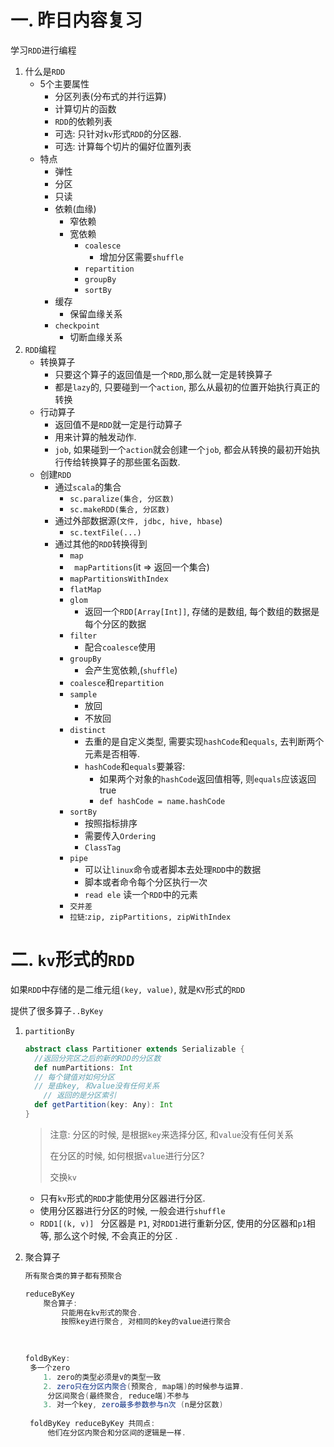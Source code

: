 # 一. 昨日内容复习

学习`RDD`进行编程

1. 什么是`RDD`
   - 5个主要属性
     - 分区列表(分布式的并行运算)
     - 计算切片的函数
     - `RDD`的依赖列表
     - 可选: 只针对`kv`形式`RDD`的分区器.
     - 可选: 计算每个切片的偏好位置列表
   - 特点
     - 弹性
     - 分区
     - 只读
     - 依赖(血缘)
       - 窄依赖
       - 宽依赖
         - `coalesce`
           - 增加分区需要`shuffle`
         - `repartition`
         - `groupBy`
         - `sortBy`
     - 缓存
       - 保留血缘关系
     - `checkpoint`
       - 切断血缘关系
2. `RDD`编程
   - 转换算子
     - 只要这个算子的返回值是一个`RDD`,那么就一定是转换算子
     - 都是`lazy`的, 只要碰到一个`action`, 那么从最初的位置开始执行真正的转换
   - 行动算子
     - 返回值不是`RDD`就一定是行动算子
     - 用来计算的触发动作.
     - `job`, 如果碰到一个`action`就会创建一个`job`, 都会从转换的最初开始执行传给转换算子的那些匿名函数.
   - 创建`RDD`
     - 通过`scala`的集合
       - `sc.paralize(集合, 分区数)`
       - `sc.makeRDD(集合, 分区数)`
     - 通过外部数据源(`文件, jdbc, hive, hbase`)
       - `sc.textFile(...)`
     - 通过其他的`RDD`转换得到
       - `map`
       - ` mapPartitions`(it => 返回一个集合)
       - `mapPartitionsWithIndex`
       - `flatMap`
       - `glom`
         - 返回一个`RDD[Array[Int]]`, 存储的是数组, 每个数组的数据是每个分区的数据
       - `filter`
         - 配合`coalesce`使用
       - `groupBy`
         - 会产生宽依赖,(`shuffle`)
       - `coalesce`和`repartition`
       - `sample`
         - 放回
         - 不放回
       - `distinct`
         - 去重的是自定义类型, 需要实现`hashCode`和`equals`, 去判断两个元素是否相等.
         - `hashCode`和`equals`要兼容:
           - 如果两个对象的`hashCode`返回值相等, 则`equals`应该返回true
           - `def hashCode = name.hashCode`
       - `sortBy`
         - 按照指标排序
         - 需要传入`Ordering`
         - `ClassTag`
       - `pipe`
         - 可以让`linux`命令或者脚本去处理`RDD`中的数据
         - 脚本或者命令每个分区执行一次
         - `read ele` 读一个`RDD`中的元素
       - `交并差`
       - `拉链`:`zip, zipPartitions, zipWithIndex`

# 二. `kv`形式的`RDD`

如果`RDD`中存储的是二维元组`(key, value)`, 就是`KV`形式的`RDD`

提供了很多算子`..ByKey`

1. `partitionBy`

   ```scala
   abstract class Partitioner extends Serializable {
     //返回分完区之后的新的RDD的分区数
     def numPartitions: Int
     // 每个键值对如何分区
     // 是由key, 和value没有任何关系
       // 返回的是分区索引
     def getPartition(key: Any): Int
   }
   
   ```

   > 注意: 分区的时候, 是根据`key`来选择分区, 和`value`没有任何关系
   >
   > 在分区的时候, 如何根据`value`进行分区?
   >
   > 交换`kv`

   - 只有`kv`形式的`RDD`才能使用分区器进行分区.
   - 使用分区器进行分区的时候, 一般会进行`shuffle`
   - `RDD1[(k, v)] ` 分区器是 `P1`, 对`RDD1`进行重新分区, 使用的分区器和`p1`相等, 那么这个时候, 不会真正的分区 .

2. 聚合算子

   ```scala
   所有聚合类的算子都有预聚合
   
   reduceByKey
       聚合算子:
           只能用在kv形式的聚合.
           按照key进行聚合, 对相同的key的value进行聚合
           
          
   
   foldByKey:
   	多一个zero
       1. zero的类型必须是v的类型一致
       2. zero只在分区内聚合(预聚合, map端)的时候参与运算. 
   		分区间聚合(最终聚合, reduce端)不参与
       3. 对一个key, zero最多参数参与n次 (n是分区数)
   	
   	foldByKey reduceByKey 共同点:
   	    他们在分区内聚合和分区间的逻辑是一样.
   ```

   

